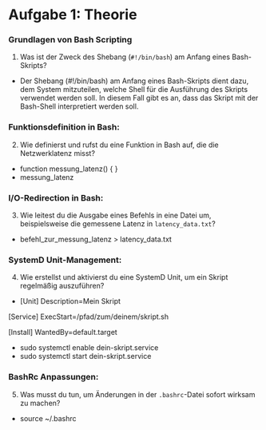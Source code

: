 # Aufgabe 1: Theorie

### Grundlagen von Bash Scripting

   1. Was ist der Zweck des Shebang (`#!/bin/bash`) am Anfang eines Bash-Skripts?

- Der Shebang (#!/bin/bash) am Anfang eines Bash-Skripts dient dazu, dem System mitzuteilen, welche Shell für die Ausführung des Skripts verwendet werden soll. In diesem Fall gibt es an, dass das Skript mit der Bash-Shell interpretiert werden soll.

### Funktionsdefinition in Bash:

  2. Wie definierst und rufst du eine Funktion in Bash auf, die die Netzwerklatenz misst?

- function messung_latenz() {
}
- messung_latenz

### I/O-Redirection in Bash:
   3. Wie leitest du die Ausgabe eines Befehls in eine Datei um, beispielsweise die gemessene Latenz in `latency_data.txt`?
- befehl_zur_messung_latenz > latency_data.txt


### SystemD Unit-Management:
   4. Wie erstellst und aktivierst du eine SystemD Unit, um ein Skript regelmäßig auszuführen?
- [Unit]
Description=Mein Skript

[Service]
ExecStart=/pfad/zum/deinem/skript.sh

[Install]
WantedBy=default.target
- sudo systemctl enable dein-skript.service
- sudo systemctl start dein-skript.service

### BashRc Anpassungen:
   5. Was musst du tun, um Änderungen in der `.bashrc`-Datei sofort wirksam zu machen?
- source ~/.bashrc

